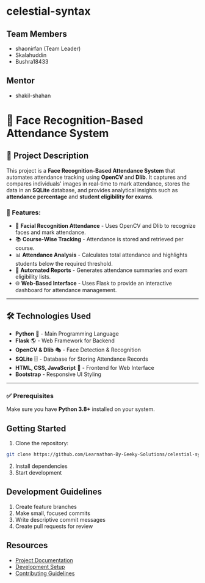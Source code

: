 # celestial-syntax

## Team Members
- shaonirfan (Team Leader)
- Skalahuddin
- Bushra18433

## Mentor
- shakil-shahan

# 📌 Face Recognition-Based Attendance System

## 📖 Project Description
This project is a **Face Recognition-Based Attendance System** that automates attendance tracking using **OpenCV** and **Dlib**. It captures and compares individuals' images in real-time to mark attendance, stores the data in an **SQLite** database, and provides analytical insights such as **attendance percentage** and **student eligibility for exams**.

### 🔹 Features:
- 🎦 **Facial Recognition Attendance** - Uses OpenCV and Dlib to recognize faces and mark attendance.
- 📚 **Course-Wise Tracking** - Attendance is stored and retrieved per course.
- 📊 **Attendance Analysis** - Calculates total attendance and highlights students below the required threshold.
- 📝 **Automated Reports** - Generates attendance summaries and exam eligibility lists.
- 🌐 **Web-Based Interface** - Uses Flask to provide an interactive dashboard for attendance management.

---

## 🛠️ Technologies Used
- **Python** 🐍 - Main Programming Language
- **Flask** 🌎 - Web Framework for Backend
- **OpenCV & Dlib** 🎭 - Face Detection & Recognition
- **SQLite** 🗄️ - Database for Storing Attendance Records
- **HTML, CSS, JavaScript** 🎨 - Frontend for Web Interface
- **Bootstrap**  - Responsive UI Styling

---

### ✅ Prerequisites
Make sure you have **Python 3.8+** installed on your system.

## Getting Started
1. Clone the repository:
```bash
git clone https://github.com/Learnathon-By-Geeky-Solutions/celestial-syntax/
```
2. Install dependencies
3. Start development

## Development Guidelines
1. Create feature branches
2. Make small, focused commits
3. Write descriptive commit messages
4. Create pull requests for review

## Resources
- [Project Documentation](docs/)
- [Development Setup](docs/setup.md)
- [Contributing Guidelines](CONTRIBUTING.md)
